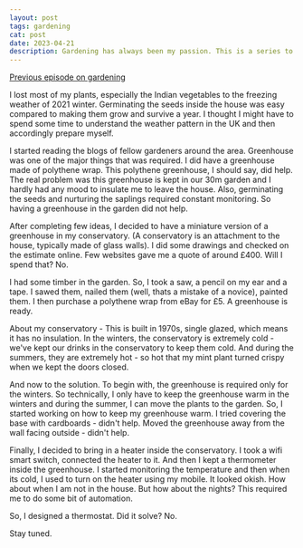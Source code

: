 ```yaml
---
layout: post
tags: gardening
cat: post
date: 2023-04-21
description: Gardening has always been my passion. This is a series to see the ebb and flow of my ci/cd in gardening
---
```


[Previous episode on gardening](/blog/2023/01/22/my-gardening.html)

I lost most of my plants, especially the Indian vegetables to the freezing weather of 2021 winter. Germinating the seeds inside the house was easy compared to making them grow and survive a year. I thought I might have to spend some time to understand the weather pattern in the UK and then accordingly prepare myself.

I started reading the blogs of fellow gardeners around the area. Greenhouse was one of the major things that was required. I did have a greenhouse made of polythene wrap. This polythene greenhouse, I should say, did help. The real problem was this greenhouse is kept in our 30m garden and I hardly had any mood to insulate me to leave the house. Also, germinating the seeds and nurturing the saplings required constant monitoring. So having a greenhouse in the garden did not help.

After completing few ideas, I decided to have a miniature version of a greenhouse in my conservatory. (A conservatory is an attachment to the house, typically made of glass walls). I did some drawings and checked on the estimate online. Few websites gave me a quote of around £400. Will I spend that? No.

I had some timber in the garden. So, I took a saw, a pencil on my ear and a tape. I sawed them, nailed them (well, thats a mistake of a novice), painted them. I then purchase a polythene wrap from eBay for £5. A greenhouse is ready.

About my conservatory - This is built in 1970s, single glazed, which means it has no insulation. In the winters, the conservatory is extremely cold - we've kept our drinks in the conservatory to keep them cold. And during the summers, they are extremely hot - so hot that my mint plant turned crispy when we kept the doors closed.

And now to the solution. To begin with, the greenhouse is required only for the winters. So technically, I only have to keep the greenhouse warm in the winters and during the summer, I can move the plants to the garden. So, I started working on how to keep my greenhouse warm. I tried covering the base with cardboards - didn't help. Moved the greenhouse away from the wall facing outside - didn't help.

Finally, I decided to bring in a heater inside the conservatory. I took a wifi smart switch, connected the heater to it. And then I kept a thermometer inside the greenhouse. I started monitoring the temperature and then when its cold, I used to turn on the heater using my mobile. It looked okish. How about when I am not in the house. But how about the nights? This required me to do some bit of automation.

So, I designed a thermostat. Did it solve? No. 

Stay tuned.